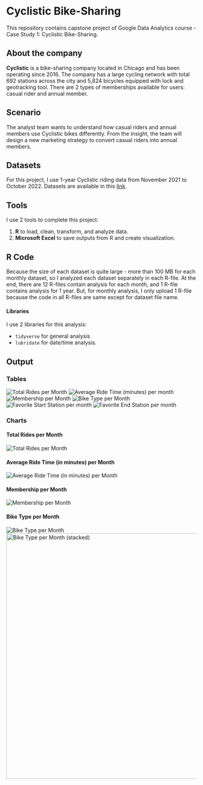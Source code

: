 # Cyclistic Bike-Sharing
This repository contains capstone project of Google Data Analytics course - Case Study 1: Cyclistic Bike-Sharing.

## About the company
**Cyclistic** is a bike-sharing company located in Chicago and has been operating since 2016. The company has a large cycling network with total 692 stations across the city and 5,824 bicycles equipped with lock and geotracking tool. There are 2 types of memberships available for users: casual rider and annual member.

## Scenario
The analyst team wants to understand how casual riders and annual members use Cyclistic bikes differently. From the insight, the team will design a new marketing strategy to convert casual riders into annual members.

## Datasets
For this project, I use 1-year Cyclistic riding data from November 2021 to October 2022. Datasets are available in this [link](https://divvy-tripdata.s3.amazonaws.com/index.html).

## Tools
I use 2 tools to complete this project:
1. **R** to load, clean, transform, and analyze data.
2. **Microsoft Excel** to save outputs from R and create visualization.

## R Code
Because the size of each dataset is quite large - more than 100 MB for each monthly dataset, so I analyzed each dataset separately in each R-file. At the end, there are 12 R-files contain analysis for each month, and 1 R-file contains analysis for 1 year. But, for monthly analysis, I only upload 1 R-file because the code in all R-files are same except for dataset file name.

#### Libraries
I use 2 libraries for this analysis:
* `tidyverse` for general analysis
* `lubridate` for date/time analysis.

## Output
### Tables
![Total Rides per Month](https://github.com/salmiah-ls/Cyclistic-Bike-Sharing/blob/main/table_total_rides.png)
![Average Ride Time (minutes) per month](https://github.com/salmiah-ls/Cyclistic-Bike-Sharing/blob/main/table_avg_ride_time.png)
![Membership per Month](https://github.com/salmiah-ls/Cyclistic-Bike-Sharing/blob/main/table_membership.png)
![Bike Type per Month](https://github.com/salmiah-ls/Cyclistic-Bike-Sharing/blob/main/table_bike_type.png)
![Favorite Start Station per month](https://github.com/salmiah-ls/Cyclistic-Bike-Sharing/blob/main/table_favorite_start_station.png)
![Favorite End Station per month](https://github.com/salmiah-ls/Cyclistic-Bike-Sharing/blob/main/table_favorite_end_station.png)

### Charts
#### Total Rides per Month
![Total Rides per Month](https://github.com/salmiah-ls/Cyclistic-Bike-Sharing/blob/main/chart_total_rides.png)

#### Average Ride Time (in minutes) per Month
![Average Ride Time (in minutes) per Month](https://github.com/salmiah-ls/Cyclistic-Bike-Sharing/blob/main/chart_avg_ride_time.png)

#### Membership per Month
![Membership per Month](https://github.com/salmiah-ls/Cyclistic-Bike-Sharing/blob/main/chart_membership.png)

#### Bike Type per Month
![Bike Type per Month](https://github.com/salmiah-ls/Cyclistic-Bike-Sharing/blob/main/chart_bike_type.png)
<img src="https://github.com/salmiah-ls/Cyclistic-Bike-Sharing/blob/main/images/chart_bike_type_stacked.png" width="650" alt="Bike Type per Month (stacked)">
